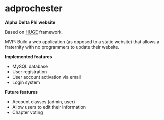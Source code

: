 # adprochester
__Alpha Delta Phi website__

Based on [HUGE](https://github.com/panique/huge) framework.

MVP: Build a web application (as opposed to a static website) that allows a fraternity with no programmers to update their website.

__Implemented features__
- MySQL database
- User registration
- User account activation via email
- Login system

__Future features__
- Account classes (admin, user)
- Allow users to edit their information
- Chapter voting